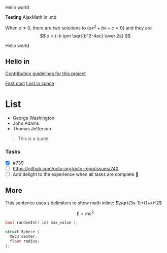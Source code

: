 Hello world

**Testing** AjaxMath in .md

When $a \ne 0$, there are two solutions to $(ax^2 + bx + c = 0)$ and they are 
$$ x = {-b \pm \sqrt{b^2-4ac} \over 2a} $$

Hello world

## Hello in 

[Contribution guidelines for this project](docs/CONTRIBUTING.md)

[First post](post_0022.md)
[Lost in space](post_0023.md)

# List

- George Washington
- John Adams
- Thomas Jefferson

> This is a quote

### Tasks

- [x] #739
- [ ] https://github.com/octo-org/octo-repo/issues/740
- [ ] Add delight to the experience when all tasks are complete :tada:

## More

This sentence uses `$` delimiters to show math inline:  $\sqrt{3x-1}+(1+x)^2$

```math
E = mc^2
```

```cpp
bool randomInt( int max_value );

struct Sphere {
  VEC3 center;
  float radius;
};

```
